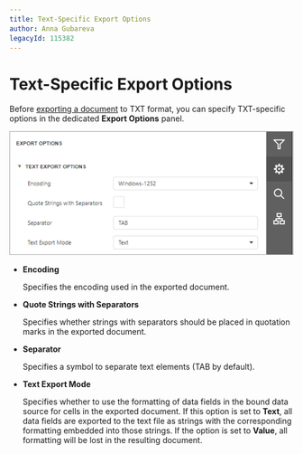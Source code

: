 ```yaml
---
title: Text-Specific Export Options
author: Anna Gubareva
legacyId: 115382
---
```

# Text-Specific Export Options
Before [exporting a document](export-a-document.md) to TXT format, you can specify TXT-specific options in the dedicated **Export Options** panel.

![EUD_HTML5DV_TextExportOptions](../../../images/img121806.png)
* **Encoding**
	
	Specifies the encoding used in the exported document.
* **Quote Strings with Separators**
	
	Specifies whether strings with separators should be placed in quotation marks in the exported document.
* **Separator**
	
	Specifies a symbol to separate text elements (TAB by default).
* **Text Export Mode**
	
	Specifies whether to use the formatting of data fields in the bound data source for cells in the exported document. If this option is set to **Text**, all data fields are exported to the text file as strings with the corresponding formatting embedded into those strings. If the option is set to **Value**, all formatting will be lost in the resulting document.